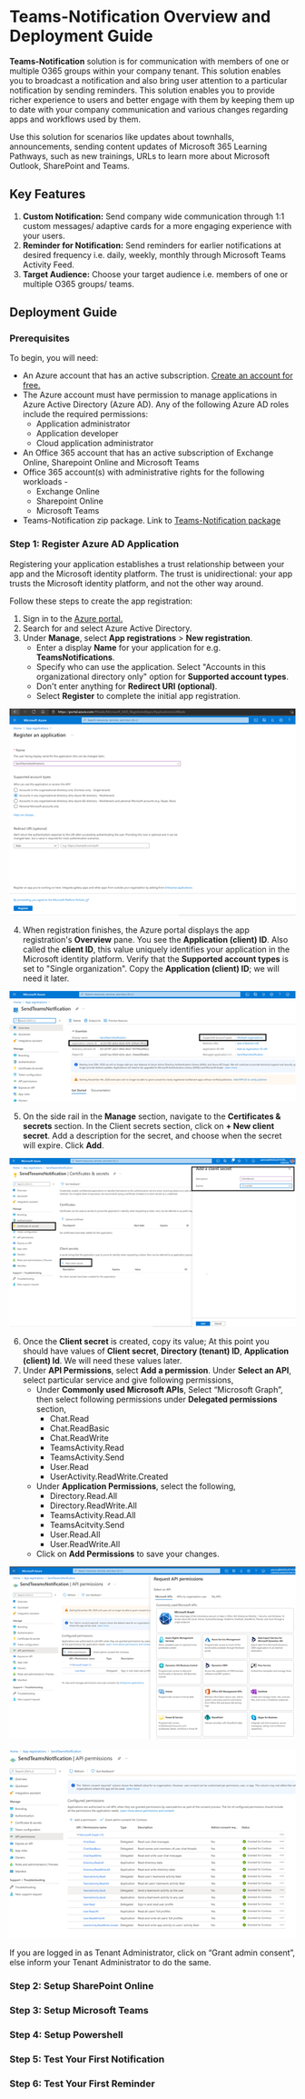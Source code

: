 # Teams-Notification Overview and Deployment Guide

**Teams-Notification** solution is for communication with members of one or multiple O365 groups within your company tenant. This solution enables you to broadcast a notification and also bring user attention to a particular notification by sending reminders. This solution enables you to provide richer experience to users and better engage with them by keeping them up to date with your company communication and various changes regarding apps and workflows used by them. 

Use this solution for scenarios like updates about townhalls, announcements, sending content updates of Microsoft 365 Learning Pathways, such as new trainings, URLs to learn more about Microsoft Outlook, SharePoint and Teams.

## Key Features

1. **Custom Notification:** Send company wide communication through 1:1 custom messages/ adaptive cards for a more engaging experience with your users.
1. **Reminder for Notification:** Send reminders for earlier notifications at desired frequency i.e. daily, weekly, monthly through Microsoft Teams Activity Feed.
1. **Target Audience:** Choose your target audience i.e. members of one or multiple O365 groups/ teams.

## Deployment Guide
### Prerequisites 
To begin, you will need:
* An Azure account that has an active subscription. [Create an account for free.](https://azure.microsoft.com/free/?WT.mc_id=A261C142F)
* The Azure account must have permission to manage applications in Azure Active Directory (Azure AD). Any of the following Azure AD roles include the required permissions:
    * Application administrator
    * Application developer
    * Cloud application administrator
* An Office 365 account that has an active subscription of Exchange Online, Sharepoint Online and Microsoft Teams
* Office 365 account(s) with administrative rights for the following workloads -
    * Exchange Online
    * Sharepoint Online
    * Microsoft Teams
* Teams-Notification zip package. Link to [Teams-Notification package](https://github.com/swatiarora11/QuizApp/blob/master/Deployment/QuizApp.zip)

### Step 1: Register Azure AD Application
Registering your application establishes a trust relationship between your app and the Microsoft identity platform. The trust is unidirectional: your app trusts the Microsoft identity platform, and not the other way around.

Follow these steps to create the app registration:
1. Sign in to the [Azure portal.](https://portal.azure.com/)
2. Search for and select Azure Active Directory.
3. Under **Manage**, select **App registrations** > **New registration**.
    * Enter a display **Name** for your application for e.g. **TeamsNotifications**. 
    * Specify who can use the application. Select "Accounts in this organizational directory only" option for **Supported account types**.
    * Don't enter anything for **Redirect URI (optional)**.
    * Select **Register** to complete the initial app registration.
<p> <img src="images/aad_app_register.png" />

4. When registration finishes, the Azure portal displays the app registration's **Overview** pane. You see the **Application (client) ID**. Also called the **client ID**, this value uniquely identifies your application in the Microsoft identity platform. Verify that the **Supported account types** is set to "Single organization". Copy the **Application (client) ID**; we will need it later. 

<p> <img src="images/aad_app_overview.png" />

5. On the side rail in the **Manage** section, navigate to the **Certificates & secrets** section. In the Client secrets section, click on **+ New client secret**. Add a description for the secret, and choose when the secret will expire. Click **Add**.

<p> <img src="images/aad_app_secret.png" />

6. Once the **Client secret** is created, copy its value; At this point you should have values of **Client secret**, **Directory (tenant) ID**, **Application (client) Id**. We will need these values later. 
7. Under **API Permissions**, select **Add a permission**. Under **Select an API**, select particular service and give following permissions,
    * Under **Commonly used Microsoft APIs**, Select “Microsoft Graph”, then select following permissions under **Delegated permissions** section,
        * Chat.Read
        * Chat.ReadBasic
        * Chat.ReadWrite
        * TeamsActivity.Read
        * TeamsActivity.Send
        * User.Read
        * UserActivity.ReadWrite.Created
    * Under **Application Permissions**, select the following,
        * Directory.Read.All
        * Directory.ReadWrite.All
        * TeamsActivity.Read.All
        * TeamsAcitvity.Send
        * User.Read.All
        * User.ReadWrite.All
    * Click on **Add Permissions** to save your changes.

<p> <img src="images/aad_app_api_perm1.png" />
<p> <img src="images/aad_app_api_perm2.png" />

If you are logged in as Tenant Administrator, click on “Grant admin consent”, else inform your Tenant Administrator to do the same.

### Step 2: Setup SharePoint Online

### Step 3: Setup Microsoft Teams

### Step 4: Setup Powershell

### Step 5: Test Your First Notification

### Step 6: Test Your First Reminder
